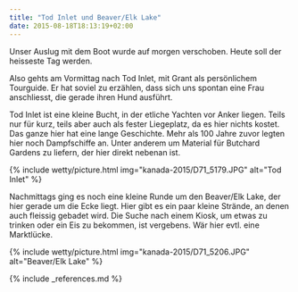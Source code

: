 ```yaml
---
title: "Tod Inlet und Beaver/Elk Lake"
date: 2015-08-18T18:13:19+02:00
---
```

Unser Auslug mit dem Boot wurde auf morgen verschoben. Heute soll der heisseste Tag werden. 

Also gehts am Vormittag nach Tod Inlet, mit Grant als persönlichem Tourguide. Er hat soviel zu erzählen, dass sich uns spontan eine Frau anschliesst, die gerade ihren Hund ausführt.

Tod Inlet ist eine kleine Bucht, in der etliche Yachten vor Anker liegen. Teils nur für kurz, teils aber auch als fester Liegeplatz, da es hier nichts kostet. Das ganze hier hat eine lange Geschichte. Mehr als 100 Jahre zuvor legten hier noch Dampfschiffe an. Unter anderem um Material für Butchard Gardens zu liefern, der hier direkt nebenan ist.
 
{% include wetty/picture.html img="kanada-2015/D71_5179.JPG" alt="Tod Inlet" %}

Nachmittags ging es noch eine kleine Runde um den Beaver/Elk Lake, der hier gerade um die Ecke liegt. Hier gibt es ein paar kleine Strände, an denen auch fleissig gebadet wird. Die Suche nach einem Kiosk, um etwas zu trinken oder ein Eis zu bekommen, ist vergebens. Wär hier evtl. eine Marktlücke.

{% include wetty/picture.html img="kanada-2015/D71_5206.JPG" alt="Beaver/Elk Lake" %}


{% include _references.md %}